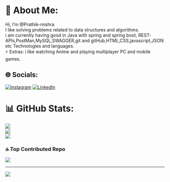 # 💫 About Me:
Hi, I’m @Prathik-mishra<br>I like solving problems related to data structures and algorithms.<br>i am currently having good in Java with spring and spring boot, REST-APIs,PostMan,MySQL,SWAGGER,git and gitHub,HTML,CSS,javascript,JSON etc Technologies and languages.<br>⚡ Extras: i like watching Anime and playing multiplayer PC and mobile games.


## 🌐 Socials:
[![Instagram](https://img.shields.io/badge/Instagram-%23E4405F.svg?logo=Instagram&logoColor=white)](https://instagram.com/https://www.instagram.com/prathik_mishra/) [![LinkedIn](https://img.shields.io/badge/LinkedIn-%230077B5.svg?logo=linkedin&logoColor=white)](https://linkedin.com/in/https://www.linkedin.com/in/prathik-mishra-b08779235/) 

# 📊 GitHub Stats:
![](https://github-readme-stats.vercel.app/api?username=Prathik-mishra&theme=dark&hide_border=false&include_all_commits=true&count_private=true)<br/>
![](https://github-readme-streak-stats.herokuapp.com/?user=Prathik-mishra&theme=dark&hide_border=false)<br/>
![](https://github-readme-stats.vercel.app/api/top-langs/?username=Prathik-mishra&theme=dark&hide_border=false&include_all_commits=true&count_private=true&layout=compact)

### 🔝 Top Contributed Repo
![](https://github-contributor-stats.vercel.app/api?username=Prathik-mishra&limit=5&theme=dark&combine_all_yearly_contributions=true)

---
[![](https://visitcount.itsvg.in/api?id=Prathik-mishra&icon=0&color=0)](https://visitcount.itsvg.in)

<!-- Proudly created with GPRM ( https://gprm.itsvg.in ) -->

<!---
Prathik-mishra/Prathik-mishra is a ✨ special ✨ repository because its `README.md` (this file) appears on your GitHub profile.
You can click the Preview link to take a look at your changes.
--->
